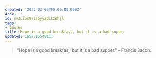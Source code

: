 ```yaml
---
created: '2022-03-03T00:00:00.000Z'
desc: ''
id: no3uz5s97izbyy2dikznhjl
tags:
- quotes
title: Hope is a good breakfast, but it is a bad supper
updated: 1652716548117
---
```

   
> "Hope is a good breakfast, but it is a bad supper." – Francis Bacon.